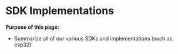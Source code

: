 # SDK Implementations

**Purpose of this page:**

* Summarize all of our various SDKs and implementations (such as esp32)
